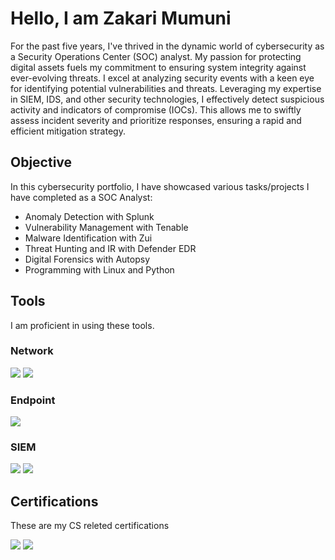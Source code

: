 # Hello, I am Zakari Mumuni 
For the past five years, I've thrived in the dynamic world of cybersecurity as a Security Operations Center (SOC) analyst.  My passion for protecting digital assets fuels my commitment to ensuring system integrity against ever-evolving threats.  I excel at analyzing security events with a keen eye for identifying potential vulnerabilities and threats.  Leveraging my expertise in SIEM, IDS, and other security technologies, I effectively detect suspicious activity and indicators of compromise (IOCs).  This allows me to swiftly assess incident severity and prioritize responses, ensuring a rapid and efficient mitigation strategy.

## Objective
In this cybersecurity portfolio, I have showcased various tasks/projects I have completed as a SOC Analyst:
* Anomaly Detection with Splunk
* Vulnerability Management with Tenable
* Malware Identification with Zui
* Threat Hunting and IR with Defender EDR
* Digital Forensics with Autopsy
* Programming with Linux and Python

## Tools
I am proficient in using these tools.

### Network
<div>
    <img src="https://img.shields.io/badge/-Wireshark-1679A7?&style=for-the-badge&logo=Wireshark&logoColor=white" />
    <img src="https://img.shields.io/badge/-Zui-007ACC?style=for-the-badge&logo=Zui&logoColor=white" />
</div>

### Endpoint
<div>
    <img src="https://img.shields.io/badge/-Microsoft_Defender_for_Endpoint-00A4EF?&style=for-the-badge&logo=Microsoft&logoColor=white" />
    
</div>

### SIEM
<div>
    <img src="https://img.shields.io/badge/-Microsoft_Sentinel-0078D4?&style=for-the-badge&logo=Microsoft&logoColor=white" />
    <img src="https://img.shields.io/badge/-Splunk-000000?&style=for-the-badge&logo=Splunk&logoColor=white" />
</div>

## Certifications
These are my CS releted certifications

<div>
<img src="https://img.shields.io/badge/-CySA%2B-006400?style=for-the-badge&logo=compTIA&logoColor=white" />
<img src="https://img.shields.io/badge/-Security%2B-FF0000?&style=for-the-badge&logo=CompTIA&logoColor=white" />
</div>